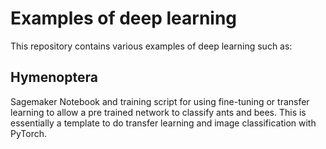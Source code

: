 # Examples of deep learning

This repository contains various examples of deep learning such as:

## Hymenoptera
Sagemaker Notebook and training script for using fine-tuning or transfer learning to allow a pre trained network to classify ants and bees. This is essentially a template to do transfer learning and image classification with PyTorch.
